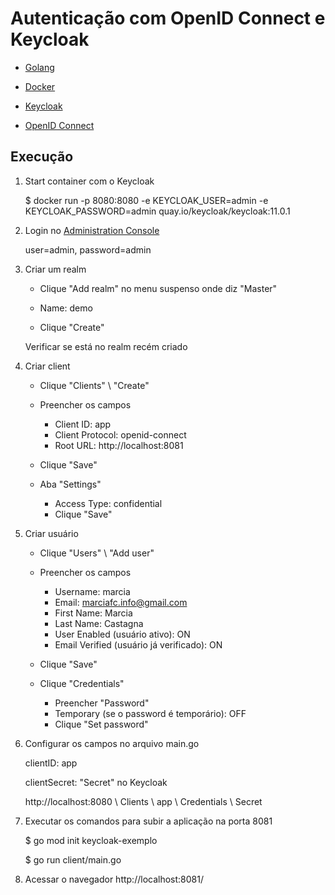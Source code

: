 # Autenticação com OpenID Connect e Keycloak

  - [Golang](https://golang.org/)

  - [Docker](https://www.docker.com/)

  - [Keycloak](https://www.keycloak.org/)

  - [OpenID Connect](https://openid.net/connect/)


## Execução

1. Start container com o Keycloak

    $ docker run -p 8080:8080 -e KEYCLOAK_USER=admin -e KEYCLOAK_PASSWORD=admin quay.io/keycloak/keycloak:11.0.1

2. Login no [Administration Console](http://localhost:8080)

    user=admin, password=admin

3. Criar um realm
    
    - Clique "Add realm" no menu suspenso onde diz "Master"

    - Name: demo

    - Clique "Create"

    Verificar se está no realm recém criado

4. Criar client

    - Clique "Clients" \ "Create"

    - Preencher os campos

      - Client ID: app
      - Client Protocol: openid-connect
      - Root URL: http://localhost:8081

    - Clique "Save"  

    - Aba "Settings"

      - Access Type: confidential
      - Clique "Save"


5. Criar usuário

    - Clique "Users" \ "Add user"

    - Preencher os campos

      - Username: marcia
      - Email: marciafc.info@gmail.com
      - First Name: Marcia
      - Last Name: Castagna
      - User Enabled (usuário ativo): ON
      - Email Verified (usuário já verificado): ON      

    - Clique "Save"      

    - Clique "Credentials"
      - Preencher "Password"
      - Temporary (se o password é temporário): OFF
      - Clique "Set password"

6. Configurar os campos no arquivo main.go

    clientID: app

    clientSecret: "Secret" no Keycloak
    
    http://localhost:8080  \ Clients \ app \ Credentials \ Secret

7. Executar os comandos para subir a aplicação na porta 8081

    $ go mod init keycloak-exemplo

    $ go run client/main.go

8. Acessar o navegador http://localhost:8081/    